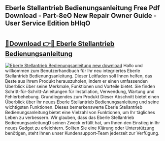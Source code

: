 ## Eberle Stellantrieb Bedienungsanleitung Free Pdf Download - Part-8eO New Repair Owner Guide - User Service Edition bHlqO

# <h2><a href="http://df1kzsq.blite.top/?on=Eberle+Stellantrieb+Bedienungsanleitung">🔗Download 👉🔴 Eberle Stellantrieb Bedienungsanleitung</a></h2>

[![Eberle Stellantrieb Bedienungsanleitung new download](https://i.imgur.com/lujVjoI.png)](http://df1kzsq.blite.top/?on=Eberle+Stellantrieb+Bedienungsanleitung)
Hallo und willkommen zum Benutzerhandbuch für Ihr neu integriertes Eberle Stellantrieb Bedienungsanleitung. Dieser Leitfaden soll Ihnen helfen, das Beste aus Ihrem Produkt herauszuholen, indem er einen umfassenden Überblick über seine Merkmale, Funktionen und Vorteile bietet. Sie finden Schritt-für-Schritt-Anleitungen für Installation, Verwendung, Wartung und Fehlerbehebung. Grundlegendes zum Produkt Dieser Abschnitt bietet einen Überblick über Ihr neues Eberle Stellantrieb Bedienungsanleitung und seine wichtigsten Funktionen. Dieses bemerkenswerte Eberle Stellantrieb Bedienungsanleitung bietet eine Vielzahl von Funktionen, um Ihr tägliches Leben zu verbessern. Wir glauben, dass das Eberle Stellantrieb BedienungsanleitungD seinen Zweck erfüllt hat, um Ihnen den Einstieg in Ihr neues Gadget zu erleichtern. Sollten Sie eine Klärung oder Unterstützung benötigen, steht Ihnen unser Kundensupport-Team jederzeit zur Verfügung.
